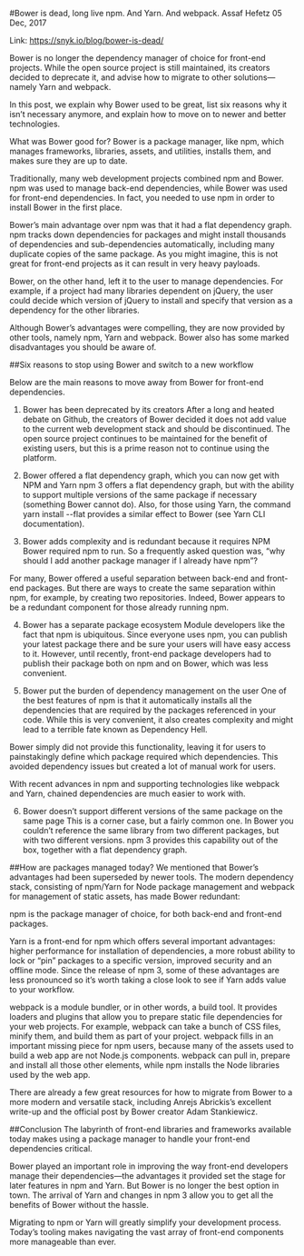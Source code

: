 #Bower is dead, long live npm. And Yarn. And webpack.
Assaf Hefetz
05 Dec, 2017

Link: https://snyk.io/blog/bower-is-dead/

Bower is no longer the dependency manager of choice for front-end projects. While the open source project is still maintained, its creators decided to deprecate it, and advise how to migrate to other solutions—namely Yarn and webpack.

In this post, we explain why Bower used to be great, list six reasons why it isn’t necessary anymore, and explain how to move on to newer and better technologies.

What was Bower good for?
Bower is a package manager, like npm, which manages frameworks, libraries, assets, and utilities, installs them, and makes sure they are up to date.

Traditionally, many web development projects combined npm and Bower. npm was used to manage back-end dependencies, while Bower was used for front-end dependencies. In fact, you needed to use npm in order to install Bower in the first place.

Bower’s main advantage over npm was that it had a flat dependency graph. npm tracks down dependencies for packages and might install thousands of dependencies and sub-dependencies automatically, including many duplicate copies of the same package. As you might imagine, this is not great for front-end projects as it can result in very heavy payloads.

Bower, on the other hand, left it to the user to manage dependencies. For example, if a project had many libraries dependent on jQuery, the user could decide which version of jQuery to install and specify that version as a dependency for the other libraries.

Although Bower’s advantages were compelling, they are now provided by other tools, namely npm, Yarn and webpack. Bower also has some marked disadvantages you should be aware of.

##Six reasons to stop using Bower and switch to a new workflow

Below are the main reasons to move away from Bower for front-end dependencies.

1. Bower has been deprecated by its creators
After a long and heated debate on Github, the creators of Bower decided it does not add value to the current web development stack and should be discontinued. The open source project continues to be maintained for the benefit of existing users, but this is a prime reason not to continue using the platform.

2. Bower offered a flat dependency graph, which you can now get with NPM and Yarn
npm 3 offers a flat dependency graph, but with the ability to support multiple versions of the same package if necessary (something Bower cannot do). Also, for those using Yarn, the command yarn install --flat provides a similar effect to Bower (see Yarn CLI documentation).

3. Bower adds complexity and is redundant because it requires NPM
Bower required npm to run. So a frequently asked question was, “why should I add another package manager if I already have npm”?

For many, Bower offered a useful separation between back-end and front-end packages. But there are ways to create the same separation within npm, for example, by creating two repositories. Indeed, Bower appears to be a redundant component for those already running npm.

4. Bower has a separate package ecosystem
Module developers like the fact that npm is ubiquitous. Since everyone uses npm, you can publish your latest package there and be sure your users will have easy access to it. However, until recently, front-end package developers had to publish their package both on npm and on Bower, which was less convenient.

5. Bower put the burden of dependency management on the user
One of the best features of npm is that it automatically installs all the dependencies that are required by the packages referenced in your code. While this is very convenient, it also creates complexity and might lead to a terrible fate known as Dependency Hell.

Bower simply did not provide this functionality, leaving it for users to painstakingly define which package required which dependencies. This avoided dependency issues but created a lot of manual work for users.

With recent advances in npm and supporting technologies like webpack and Yarn, chained dependencies are much easier to work with.

6. Bower doesn’t support different versions of the same package on the same page
This is a corner case, but a fairly common one. In Bower you couldn’t reference the same library from two different packages, but with two different versions. npm 3 provides this capability out of the box, together with a flat dependency graph.

##How are packages managed today?
We mentioned that Bower’s advantages had been superseded by newer tools. The modern dependency stack, consisting of npm/Yarn for Node package management and webpack for management of static assets, has made Bower redundant:

npm is the package manager of choice, for both back-end and front-end packages.

Yarn is a front-end for npm which offers several important advantages: higher performance for installation of dependencies, a more robust ability to lock or “pin” packages to a specific version, improved security and an offline mode. Since the release of npm 3, some of these advantages are less pronounced so it’s worth taking a close look to see if Yarn adds value to your workflow.

webpack is a module bundler, or in other words, a build tool. It provides loaders and plugins that allow you to prepare static file dependencies for your web projects. For example, webpack can take a bunch of CSS files, minify them, and build them as part of your project. webpack fills in an important missing piece for npm users, because many of the assets used to build a web app are not Node.js components. webpack can pull in, prepare and install all those other elements, while npm installs the Node libraries used by the web app.

There are already a few great resources for how to migrate from Bower to a more modern and versatile stack, including Anrejs Abrickis’s excellent write-up and the official post by Bower creator Adam Stankiewicz.

##Conclusion
The labyrinth of front-end libraries and frameworks available today makes using a package manager to handle your front-end dependencies critical.

Bower played an important role in improving the way front-end developers manage their dependencies—the advantages it provided set the stage for later features in npm and Yarn. But Bower is no longer the best option in town. The arrival of Yarn and changes in npm 3 allow you to get all the benefits of Bower without the hassle.

Migrating to npm or Yarn will greatly simplify your development process. Today’s tooling makes navigating the vast array of front-end components more manageable than ever.

